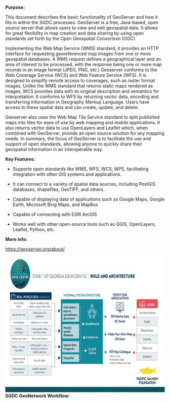 **Purpose:**

This document describes the basic functionality of GeoServer and how it fits in within the SGDC processes. GeoServer is a free, Java-based, open source server that allows users to view and edit geospatial data. It allows for great flexibility in map creation and data sharing by using open standards set forth by the Open Geospatial Consortium (OGC).

Implementing the Web Map Service (WMS) standard, it provides an HTTP interface for requesting georeferenced map images from one or more geospatial databases. A WMS request defines a geographical layer and an area of interest to be processed, with the response being one or more map records in an image format (JPEG, PNG, etc.) Geoserver conforms to the Web Coverage Service (WCS) and Web Feature Service (WFS). It is designed to simplify remote access to coverages, such as raster format images. Unlike the WMS standard that returns static maps rendered as images, WCS provides data with its original description and semantics for interpretation. It conforms to WFS by returning vector data, encoding and transferring information in Geography Markup Language. Users have access to these spatial data and can create, update, and delete.

Geoserver also uses the Web Map Tile Service standard to split published maps into tiles for ease of use by web mapping and mobile applications. It also returns vector data to use OpenLayers and Leaflet which, when combined with GeoServer, provide an open source solution for any mapping needs. In summary, the focus of GeoServer is to facilitate the use and support of open standards, allowing anyone to quickly share their geospatial information in an interoperable way.

**Key Features:**

- Supports open standards like WMS, WFS, WCS, WPS, facilitating integration with other GIS systems and applications.

- It can connect to a variety of spatial data sources, including PostGIS databases, shapefiles, GeoTIFF, and others.

- Capable of displaying data of applications such as Google Maps, Google Earth, Microsoft Bing Maps, and MapBox

- Capable of connecting with ESRI ArcGIS

- Works well with other open-source tools such as QGIS, OpenLayers, Leaflet, Python, etc.

**More info:**

<https://geoserver.org/about/>

<img src="100-F30_GeoServer_240301_media/media/image1.jpeg" style="width:7.97083in;height:4.48681in" />**SGDC GeoNetwork Workflow:**
